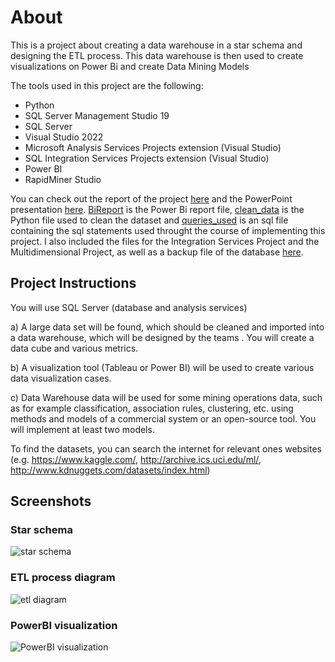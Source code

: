# About
This is a project about creating a data warehouse in a star schema and designing the ETL process. This data warehouse is then used to create visualizations on Power Bi and create Data Mining Models

The tools used in this project are the following:
- Python
- SQL Server Management Studio 19
- SQL Server
- Visual Studio 2022
- Microsoft Analysis Services Projects extension (Visual Studio)
- SQL Integration Services Projects extension (Visual Studio)
- Power BI
- RapidMiner Studio

 You can check out the report of the project [here](report.pdf) and the PowerPoint presentation [here](Presentation.pptx). [BiReport](BiReport.pbix) is the Power Bi report file, [clean_data](clean_data.py) is the Python file used to clean the dataset and [queries_used](queries_used.sql) is an sql file containing the sql statements used throught the course of implementing this project. I also included the files for the Integration Services Project and the Multidimensional Project, as well as a backup file of the database [here](CarSales.bak).


## Project Instructions

You will use SQL Server (database and analysis services)

a) A large data set will be found, which should be cleaned and imported into a
data warehouse, which will be designed by the teams . You will
create a data cube and various metrics.

b) A visualization tool (Tableau or Power BI) will be used to create
various data visualization cases.

c) Data Warehouse data will be used for some mining operations
data, such as for example classification, association rules, clustering, etc.
using methods and models of a commercial system or an open-source tool.
You will implement at least two models.

To find the datasets, you can search the internet for relevant ones
websites (e.g. https://www.kaggle.com/, http://archive.ics.uci.edu/ml/,
http://www.kdnuggets.com/datasets/index.html)




## Screenshots

### Star schema

![star schema](https://github.com/abki12c/Data-Warehouse-and-BI-Project/assets/58307243/b862c94c-1559-4104-b844-d5231f56104a)

### ETL process diagram

![etl diagram](https://github.com/abki12c/Data-Warehouse-and-BI-Project/assets/58307243/8de5170b-e937-4439-ac66-ff70a08e76f1)

### PowerBI visualization

![PowerBI visualization](https://github.com/abki12c/Data-Warehouse-and-BI-Project/assets/58307243/4980c09c-e81d-415a-9d33-817854f48f5a)